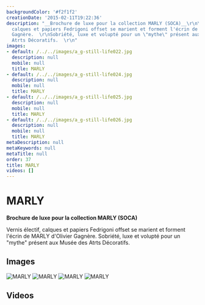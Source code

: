 ```yaml
---
backgroundColor: '#f2f1f2'
creationDate: '2015-02-11T19:22:36'
description: "__Brochure de luxe pour la collection MARLY (SOCA)__\r\n\r\nVernis électif,
  calques et papiers Fedrigoni offset se marient et forment l'écrin de MARLY d'Olivier
  Gagnère.  \r\nSobriété, luxe et volupté pour un \"mythe\" présent aux Musée des
  Atrts Décoratifs.  \r\n"
images:
- default: /../../images/a_g-still-life022.jpg
  description: null
  mobile: null
  title: MARLY
- default: /../../images/a_g-still-life024.jpg
  description: null
  mobile: null
  title: MARLY
- default: /../../images/a_g-still-life025.jpg
  description: null
  mobile: null
  title: MARLY
- default: /../../images/a_g-still-life026.jpg
  description: null
  mobile: null
  title: MARLY
metaDescription: null
metaKeywords: null
metaTitle: null
order: 37
title: MARLY
videos: []
---
```


# MARLY

__Brochure de luxe pour la collection MARLY (SOCA)__

Vernis électif, calques et papiers Fedrigoni offset se marient et forment l'écrin de MARLY d'Olivier Gagnère.
Sobriété, luxe et volupté pour un "mythe" présent aux Musée des Atrts Décoratifs.


## Images

![MARLY](/../../images/a_g-still-life022.jpg)
![MARLY](/../../images/a_g-still-life024.jpg)
![MARLY](/../../images/a_g-still-life025.jpg)
![MARLY](/../../images/a_g-still-life026.jpg)

## Videos
